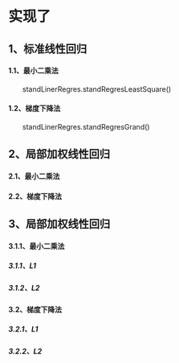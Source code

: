 # 实现了
## 1、标准线性回归
#### 1.1、最小二乘法
&emsp;&emsp;standLinerRegres.standRegresLeastSquare()

#### 1.2、梯度下降法
&emsp;&emsp;standLinerRegres.standRegresGrand()

## 2、局部加权线性回归
#### 2.1、最小二乘法

#### 2.2、梯度下降法

## 3、局部加权线性回归
#### 3.1.1、最小二乘法
##### 3.1.1、L1
##### 3.1.2、L2

#### 3.2、梯度下降法
##### 3.2.1、L1
##### 3.2.2、L2